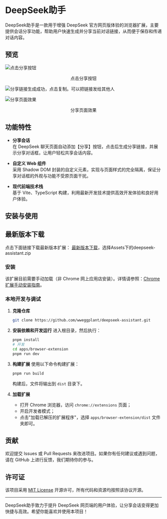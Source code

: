 # DeepSeek助手

DeepSeek助手是一款用于增强 DeepSeek 官方网页版体验的浏览器扩展，主要提供会话分享功能，帮助用户快速生成并分享当前对话链接，从而便于保存和传递对话内容。

## 预览


![点击分享按钮](https://github.com/user-attachments/assets/01b02ebc-774e-4405-963f-884fb71f8f04)
 <div align="center">
  点击分享按钮
 </div>

![分享链接生成成功，点击复制。可以把链接发给其他人](https://github.com/user-attachments/assets/83ecf9cc-3121-4b8d-b8b3-60837d6c943f)

![分享页面效果](https://github.com/user-attachments/assets/7d797a82-31d5-444a-adaa-22c5c39811cc)
 <div align="center">
  分享页面效果
 </div>

## 功能特性

- **分享会话**  
  在 DeepSeek 聊天页面自动添加【分享】按钮，点击后生成分享链接，并展示分享对话框，让用户轻松共享会话内容。

- **自定义 Web 组件**  
  采用 Shadow DOM 封装的自定义元素，实现与页面样式的完全隔离，保证分享对话框的外观与功能不受原页面干扰。

- **现代前端技术栈**  
  基于 Vite、TypeScript 构建，利用最新开发技术提供高效开发体验和良好用户体验。

## 安装与使用

## 最新版本下载
点击下面链接下载最新版本扩展：
[最新版本下载](https://github.com/wweggplant/deepseek-assistant/releases/latest)，选择Assets下的deepseek-assistant.zip

### 安装
该扩展目前需要手动加载（非 Chrome 网上应用店安装）。详情请参照：[Chrome 扩展手动安装指南](https://docs.authing.cn/v2/guides/asa/chrome-manual-install.html)。




### 本地开发与调试

1. **克隆仓库**
   ```bash
   git clone https://github.com/wweggplant/deepseek-assistant.git
   ```

2. **安装依赖和开发运行**
   进入根目录，然后执行：
   ```bash
   pnpm install
   # 开发 
   cd apps/browser-extension
   pnpm run dev
   ```

3. **构建扩展**
   使用以下命令构建扩展：
   ```bash
   pnpm run build
   ```
   构建后，文件将输出到 `dist` 目录下。

4. **加载扩展**
   - 打开 Chrome 浏览器，访问 `chrome://extensions` 页面；
   - 开启开发者模式；
   - 点击"加载已解压的扩展程序"，选择 `apps/browser-extension/dist` 文件夹即可。

## 贡献

欢迎提交 Issues 或 Pull Requests 来改进项目。如果你有任何建议或遇到问题，请在 GitHub 上进行反馈，我们期待你的参与。

## 许可证

该项目采用 [MIT License](LICENSE) 开源许可，所有代码和资源均按照该协议开源。

---

DeepSeek助手致力于提升 DeepSeek 网页端的用户体验，让分享会话变得更加快捷与高效。希望你能喜欢并使用本项目！
